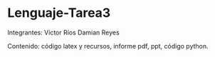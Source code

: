 # Lenguaje-Tarea3

Integrantes:  Víctor Ríos
              Damian Reyes
              
Contenido: código latex y recursos, informe pdf, ppt, código python.
